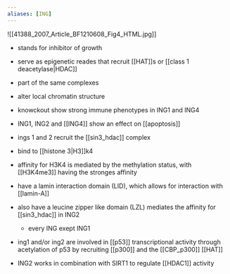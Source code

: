 ```yaml
---
aliases: [ING]
---
```


![[41388_2007_Article_BF1210608_Fig4_HTML.jpg]]
-  stands for inhibitor of growth
- serve as epigenetic reades that recruit [[HAT]]s or [[class 1 deacetylase|HDAC]]
- part of the same complexes
- alter local chromatin structure
- knowckout show strong immune phenotypes in ING1 and ING4
- ING1, ING2 and [[ING4]] show an effect on [[apoptosis]]
- ings 1 and 2 recruit the [[sin3_hdac]] complex 
- bind to [[histone 3|H3]]k4  
- affinity for H3K4 is mediated by the methylation status, with [[H3K4me3]] having the stronges affinity
- have a lamin interaction domain (LID), which allows for interaction with [[lamin-A]]
- also have a leucine zipper like domain (LZL) mediates the affinity for [[sin3_hdac]] in ING2
	- every ING exept ING1

- ing1 and/or ing2 are involved in [[p53]] transcriptional activity through acetylation of p53 by recruiting [[p300]] and the [[CBP_p300]] [[HAT]]
- ING2 works in combination with SIRT1 to regulate [[HDAC1]] activity
